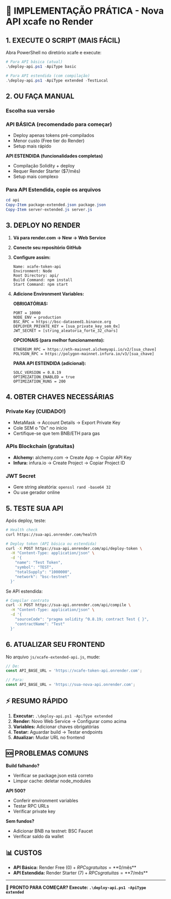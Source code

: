 # 🎯 IMPLEMENTAÇÃO PRÁTICA - Nova API xcafe no Render

## 1. EXECUTE O SCRIPT (MAIS FÁCIL)

Abra PowerShell no diretório xcafe e execute:

```powershell
# Para API básica (atual)
.\deploy-api.ps1 -ApiType basic

# Para API estendida (com compilação)
.\deploy-api.ps1 -ApiType extended -TestLocal
```

## 2. OU FAÇA MANUAL

### Escolha sua versão

### API BÁSICA (recomendado para começar)

- Deploy apenas tokens pré-compilados
- Menor custo (Free tier do Render)
- Setup mais rápido

**API ESTENDIDA (funcionalidades completas)**  

- Compilação Solidity + deploy
- Requer Render Starter ($7/mês)
- Setup mais complexo

### Para API Estendida, copie os arquivos

```powershell
cd api
Copy-Item package-extended.json package.json
Copy-Item server-extended.js server.js
```

## 3. DEPLOY NO RENDER

1. **Vá para render.com → New → Web Service**

2. **Conecte seu repositório GitHub**

3. **Configure assim:**

   ```text
   Name: xcafe-token-api
   Environment: Node  
   Root Directory: api/
   Build Command: npm install
   Start Command: npm start
   ```

4. **Adicione Environment Variables:**

   **OBRIGATÓRIAS:**

   ```environment
   PORT = 10000
   NODE_ENV = production
   BSC_RPC = https://bsc-dataseed1.binance.org
   DEPLOYER_PRIVATE_KEY = [sua_private_key_sem_0x]
   JWT_SECRET = [string_aleatoria_forte_32_chars]
   ```

   **OPCIONAIS (para melhor funcionamento):**

   ```environment
   ETHEREUM_RPC = https://eth-mainnet.alchemyapi.io/v2/[sua_chave]
   POLYGON_RPC = https://polygon-mainnet.infura.io/v3/[sua_chave]
   ```

   **PARA API ESTENDIDA (adicional):**

   ```environment
   SOLC_VERSION = 0.8.19
   OPTIMIZATION_ENABLED = true
   OPTIMIZATION_RUNS = 200
   ```

## 4. OBTER CHAVES NECESSÁRIAS

### Private Key (CUIDADO!)

- MetaMask → Account Details → Export Private Key
- Cole SEM o "0x" no início
- Certifique-se que tem BNB/ETH para gas

### APIs Blockchain (gratuitas)

- **Alchemy:** alchemy.com → Create App → Copiar API Key
- **Infura:** infura.io → Create Project → Copiar Project ID  

### JWT Secret

- Gere string aleatória: `openssl rand -base64 32`
- Ou use gerador online

## 5. TESTE SUA API

Após deploy, teste:

```bash
# Health check
curl https://sua-api.onrender.com/health

# Deploy token (API básica ou estendida)
curl -X POST https://sua-api.onrender.com/api/deploy-token \
  -H "Content-Type: application/json" \
  -d '{
    "name": "Test Token",
    "symbol": "TEST",
    "totalSupply": "1000000", 
    "network": "bsc-testnet"
  }'
```

Se API estendida:

```bash
# Compilar contrato
curl -X POST https://sua-api.onrender.com/api/compile \
  -H "Content-Type: application/json" \
  -d '{
    "sourceCode": "pragma solidity ^0.8.19; contract Test { }",
    "contractName": "Test"
  }'
```

## 6. ATUALIZAR SEU FRONTEND

No arquivo `js/xcafe-extended-api.js`, mude:

```javascript
// De:
const API_BASE_URL = 'https://xcafe-token-api.onrender.com';

// Para:
const API_BASE_URL = 'https://sua-nova-api.onrender.com';
```

## ⚡ RESUMO RÁPIDO

1. **Executar:** `.\deploy-api.ps1 -ApiType extended`
2. **Render:** Novo Web Service → Configurar como acima
3. **Variables:** Adicionar chaves obrigatórias
4. **Testar:** Aguardar build → Testar endpoints
5. **Atualizar:** Mudar URL no frontend

## 🆘 PROBLEMAS COMUNS

**Build falhando?**

- Verificar se package.json está correto
- Limpar cache: deletar node_modules

**API 500?**

- Conferir environment variables
- Testar RPC URLs
- Verificar private key

**Sem fundos?**

- Adicionar BNB na testnet: BSC Faucet
- Verificar saldo da wallet

## 📊 CUSTOS

- **API Básica:** Render Free ($0) + RPCs gratuitas = **$0/mês**
- **API Estendida:** Render Starter ($7) + RPCs gratuitas = **$7/mês**

---

**🚀 PRONTO PARA COMEÇAR? Execute: `.\deploy-api.ps1 -ApiType extended`**
